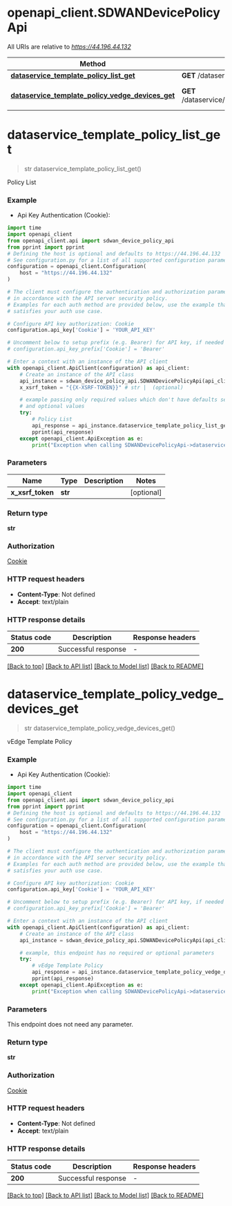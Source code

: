# openapi_client.SDWANDevicePolicyApi

All URIs are relative to *https://44.196.44.132*

Method | HTTP request | Description
------------- | ------------- | -------------
[**dataservice_template_policy_list_get**](SDWANDevicePolicyApi.md#dataservice_template_policy_list_get) | **GET** /dataservice/template/policy/list | Policy List
[**dataservice_template_policy_vedge_devices_get**](SDWANDevicePolicyApi.md#dataservice_template_policy_vedge_devices_get) | **GET** /dataservice/template/policy/vedge/devices | vEdge Template Policy


# **dataservice_template_policy_list_get**
> str dataservice_template_policy_list_get()

Policy List

### Example

* Api Key Authentication (Cookie):

```python
import time
import openapi_client
from openapi_client.api import sdwan_device_policy_api
from pprint import pprint
# Defining the host is optional and defaults to https://44.196.44.132
# See configuration.py for a list of all supported configuration parameters.
configuration = openapi_client.Configuration(
    host = "https://44.196.44.132"
)

# The client must configure the authentication and authorization parameters
# in accordance with the API server security policy.
# Examples for each auth method are provided below, use the example that
# satisfies your auth use case.

# Configure API key authorization: Cookie
configuration.api_key['Cookie'] = 'YOUR_API_KEY'

# Uncomment below to setup prefix (e.g. Bearer) for API key, if needed
# configuration.api_key_prefix['Cookie'] = 'Bearer'

# Enter a context with an instance of the API client
with openapi_client.ApiClient(configuration) as api_client:
    # Create an instance of the API class
    api_instance = sdwan_device_policy_api.SDWANDevicePolicyApi(api_client)
    x_xsrf_token = "{{X-XSRF-TOKEN}}" # str |  (optional)

    # example passing only required values which don't have defaults set
    # and optional values
    try:
        # Policy List
        api_response = api_instance.dataservice_template_policy_list_get(x_xsrf_token=x_xsrf_token)
        pprint(api_response)
    except openapi_client.ApiException as e:
        print("Exception when calling SDWANDevicePolicyApi->dataservice_template_policy_list_get: %s\n" % e)
```


### Parameters

Name | Type | Description  | Notes
------------- | ------------- | ------------- | -------------
 **x_xsrf_token** | **str**|  | [optional]

### Return type

**str**

### Authorization

[Cookie](../README.md#Cookie)

### HTTP request headers

 - **Content-Type**: Not defined
 - **Accept**: text/plain


### HTTP response details

| Status code | Description | Response headers |
|-------------|-------------|------------------|
**200** | Successful response |  -  |

[[Back to top]](#) [[Back to API list]](../README.md#documentation-for-api-endpoints) [[Back to Model list]](../README.md#documentation-for-models) [[Back to README]](../README.md)

# **dataservice_template_policy_vedge_devices_get**
> str dataservice_template_policy_vedge_devices_get()

vEdge Template Policy

### Example

* Api Key Authentication (Cookie):

```python
import time
import openapi_client
from openapi_client.api import sdwan_device_policy_api
from pprint import pprint
# Defining the host is optional and defaults to https://44.196.44.132
# See configuration.py for a list of all supported configuration parameters.
configuration = openapi_client.Configuration(
    host = "https://44.196.44.132"
)

# The client must configure the authentication and authorization parameters
# in accordance with the API server security policy.
# Examples for each auth method are provided below, use the example that
# satisfies your auth use case.

# Configure API key authorization: Cookie
configuration.api_key['Cookie'] = 'YOUR_API_KEY'

# Uncomment below to setup prefix (e.g. Bearer) for API key, if needed
# configuration.api_key_prefix['Cookie'] = 'Bearer'

# Enter a context with an instance of the API client
with openapi_client.ApiClient(configuration) as api_client:
    # Create an instance of the API class
    api_instance = sdwan_device_policy_api.SDWANDevicePolicyApi(api_client)

    # example, this endpoint has no required or optional parameters
    try:
        # vEdge Template Policy
        api_response = api_instance.dataservice_template_policy_vedge_devices_get()
        pprint(api_response)
    except openapi_client.ApiException as e:
        print("Exception when calling SDWANDevicePolicyApi->dataservice_template_policy_vedge_devices_get: %s\n" % e)
```


### Parameters
This endpoint does not need any parameter.

### Return type

**str**

### Authorization

[Cookie](../README.md#Cookie)

### HTTP request headers

 - **Content-Type**: Not defined
 - **Accept**: text/plain


### HTTP response details

| Status code | Description | Response headers |
|-------------|-------------|------------------|
**200** | Successful response |  -  |

[[Back to top]](#) [[Back to API list]](../README.md#documentation-for-api-endpoints) [[Back to Model list]](../README.md#documentation-for-models) [[Back to README]](../README.md)

